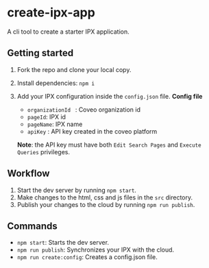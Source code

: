 # create-ipx-app

A cli tool to create a starter IPX application.


## Getting started

1. Fork the repo and clone your local copy.
2. Install dependencies: `npm i`
3. Add your IPX configuration inside the `config.json` file.
    **Config file**
    - `organizationId ` : Coveo organization  id
    - `pageId`: IPX id
    - `pageName`: IPX name
    - `apiKey` : API key created in the coveo platform
   
    **Note**: the API key must have both `Edit Search Pages` and `Execute Queries` privileges.
    

## Workflow

1. Start the dev server by running `npm start`.
2. Make changes to the html, css and js files in the `src` directory.
3. Publish your changes to the cloud by running `npm run publish`.


## Commands

- `npm start`: Starts the dev server.
- `npm run publish`: Synchronizes your IPX with the cloud.
- `npm run create:config`: Creates a config.json file.
